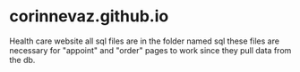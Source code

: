 # corinnevaz.github.io
Health care website 
all sql files are in the folder named sql 
these files are necessary for "appoint" and "order" pages to work since they pull data from the db.
